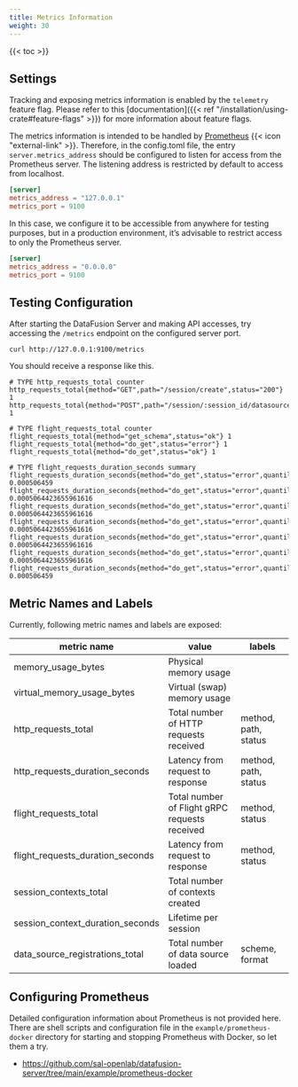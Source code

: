```yaml
---
title: Metrics Information
weight: 30
---
```


{{< toc >}}

## Settings

Tracking and exposing metrics information is enabled by the `telemetry` feature flag.
Please refer to this [documentation]({{< ref "/installation/using-crate#feature-flags" >}})
for more information about feature flags.

The metrics information is intended to be handled by [Prometheus](https://prometheus.io/) {{< icon "external-link" >}}.
Therefore, in the config.toml file, the entry `server.metrics_address` should be configured
to listen for access from the Prometheus server. The listening address is restricted by default
to access from localhost.

```toml
[server]
metrics_address = "127.0.0.1"
metrics_port = 9100
```

In this case, we configure it to be accessible from anywhere for testing purposes,
but in a production environment, it’s advisable to restrict access to only the Prometheus server.

```toml
[server]
metrics_address = "0.0.0.0"
metrics_port = 9100
```

## Testing Configuration

After starting the DataFusion Server and making API accesses,
try accessing the `/metrics` endpoint on the configured server port.

```shell
curl http://127.0.0.1:9100/metrics
```

You should receive a response like this.

```
# TYPE http_requests_total counter
http_requests_total{method="GET",path="/session/create",status="200"} 1
http_requests_total{method="POST",path="/session/:session_id/datasource",status="204"} 1

# TYPE flight_requests_total counter
flight_requests_total{method="get_schema",status="ok"} 1
flight_requests_total{method="do_get",status="error"} 1
flight_requests_total{method="do_get",status="ok"} 1

# TYPE flight_requests_duration_seconds summary
flight_requests_duration_seconds{method="do_get",status="error",quantile="0"} 0.000506459
flight_requests_duration_seconds{method="do_get",status="error",quantile="0.5"} 0.0005064423655961616
flight_requests_duration_seconds{method="do_get",status="error",quantile="0.9"} 0.0005064423655961616
flight_requests_duration_seconds{method="do_get",status="error",quantile="0.95"} 0.0005064423655961616
flight_requests_duration_seconds{method="do_get",status="error",quantile="0.99"} 0.0005064423655961616
flight_requests_duration_seconds{method="do_get",status="error",quantile="0.999"} 0.0005064423655961616
flight_requests_duration_seconds{method="do_get",status="error",quantile="1"} 0.000506459
```

## Metric Names and Labels

Currently, following metric names and labels are exposed:

| metric name                      | value                                         | labels               |
|----------------------------------|-----------------------------------------------|----------------------|
| memory_usage_bytes               | Physical memory usage                         |                      |
| virtual_memory_usage_bytes       | Virtual (swap) memory usage                   |                      |
| http_requests_total              | Total number of HTTP requests received        | method, path, status |
| http_requests_duration_seconds   | Latency from request to response              | method, path, status |
| flight_requests_total            | Total number of Flight gRPC requests received | method, status       |
| flight_requests_duration_seconds | Latency from request to response              | method, status       |
| session_contexts_total           | Total number of contexts created              |                      |
| session_context_duration_seconds | Lifetime per session                          |                      |
| data_source_registrations_total  | Total number of data source loaded            | scheme, format       |

## Configuring Prometheus

Detailed configuration information about Prometheus is not provided here.
There are shell scripts and configuration file in the `example/prometheus-docker` directory
for starting and stopping Prometheus with Docker, so let them a try.

* https://github.com/sal-openlab/datafusion-server/tree/main/example/prometheus-docker
